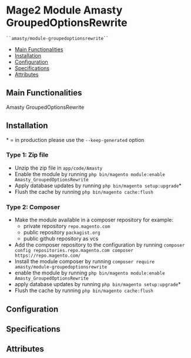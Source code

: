 # Mage2 Module Amasty GroupedOptionsRewrite

    ``amasty/module-groupedoptionsrewrite``

 - [Main Functionalities](#markdown-header-main-functionalities)
 - [Installation](#markdown-header-installation)
 - [Configuration](#markdown-header-configuration)
 - [Specifications](#markdown-header-specifications)
 - [Attributes](#markdown-header-attributes)


## Main Functionalities
Amasty GroupedOptionsRewrite

## Installation
\* = in production please use the `--keep-generated` option

### Type 1: Zip file

 - Unzip the zip file in `app/code/Amasty`
 - Enable the module by running `php bin/magento module:enable Amasty_GroupedOptionsRewrite`
 - Apply database updates by running `php bin/magento setup:upgrade`\*
 - Flush the cache by running `php bin/magento cache:flush`

### Type 2: Composer

 - Make the module available in a composer repository for example:
    - private repository `repo.magento.com`
    - public repository `packagist.org`
    - public github repository as vcs
 - Add the composer repository to the configuration by running `composer config repositories.repo.magento.com composer https://repo.magento.com/`
 - Install the module composer by running `composer require amasty/module-groupedoptionsrewrite`
 - enable the module by running `php bin/magento module:enable Amasty_GroupedOptionsRewrite`
 - apply database updates by running `php bin/magento setup:upgrade`\*
 - Flush the cache by running `php bin/magento cache:flush`


## Configuration




## Specifications




## Attributes



